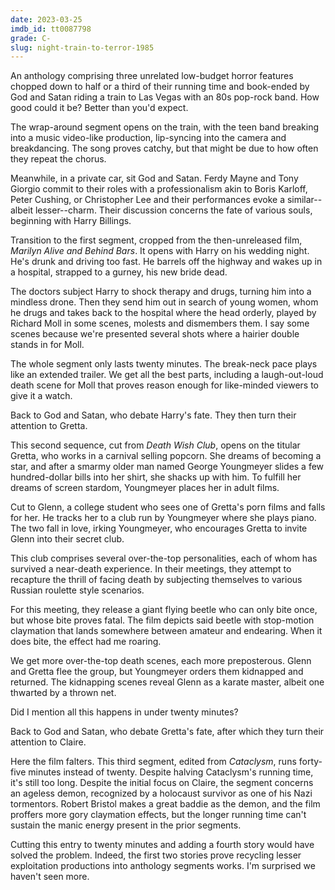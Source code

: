 ```yaml
---
date: 2023-03-25
imdb_id: tt0087798
grade: C-
slug: night-train-to-terror-1985
---
```


An anthology comprising three unrelated low-budget horror features chopped down to half or a third of their running time and book-ended by God and Satan riding a train to Las Vegas with an 80s pop-rock band. How good could it be? Better than you'd expect.

<!-- end -->

The wrap-around segment opens on the train, with the teen band breaking into a music video-like production, lip-syncing into the camera and breakdancing. The song proves catchy, but that might be due to how often they repeat the chorus.

Meanwhile, in a private car, sit God and Satan. Ferdy Mayne and Tony Giorgio commit to their roles with a professionalism akin to Boris Karloff, Peter Cushing, or Christopher Lee and their performances evoke a similar--albeit lesser--charm. Their discussion concerns the fate of various souls, beginning with Harry Billings.

Transition to the first segment, cropped from the then-unreleased film, <span data-imdb-id="tt0104817">_Marilyn Alive and Behind Bars_</span>. It opens with Harry on his wedding night. He's drunk and driving too fast. He barrels off the highway and wakes up in a hospital, strapped to a gurney, his new bride dead.

The doctors subject Harry to shock therapy and drugs, turning him into a mindless drone. Then they send him out in search of young women, whom he drugs and takes back to the hospital where the head orderly, played by Richard Moll in some scenes, molests and dismembers them. I say some scenes because we're presented several shots where a hairier double stands in for Moll.

The whole segment only lasts twenty minutes. The break-neck pace plays like an extended trailer. We get all the best parts, including a laugh-out-loud death scene for Moll that proves reason enough for like-minded viewers to give it a watch.

Back to God and Satan, who debate Harry's fate. They then turn their attention to Gretta.

This second sequence, cut from <span data-imdb-id="tt0085416">_Death Wish Club_</span>, opens on the titular Gretta, who works in a carnival selling popcorn. She dreams of becoming a star, and after a smarmy older man named George Youngmeyer slides a few hundred-dollar bills into her shirt, she shacks up with him. To fulfill her dreams of screen stardom, Youngmeyer places her in adult films.

Cut to Glenn, a college student who sees one of Gretta's porn films and falls for her. He tracks her to a club run by Youngmeyer where she plays piano. The two fall in love, irking Youngmeyer, who encourages Gretta to invite Glenn into their secret club.

This club comprises several over-the-top personalities, each of whom has survived a near-death experience. In their meetings, they attempt to recapture the thrill of facing death by subjecting themselves to various Russian roulette style scenarios.

For this meeting, they release a giant flying beetle who can only bite once, but whose bite proves fatal. The film depicts said beetle with stop-motion claymation that lands somewhere between amateur and endearing. When it does bite, the effect had me roaring.

We get more over-the-top death scenes, each more preposterous. Glenn and Gretta flee the group, but Youngmeyer orders them kidnapped and returned. The kidnapping scenes reveal Glenn as a karate master, albeit one thwarted by a thrown net.

Did I mention all this happens in under twenty minutes?

Back to God and Satan, who debate Gretta's fate, after which they turn their attention to Claire.

Here the film falters. This third segment, edited from <span data-imdb-id="tt0080506">_Cataclysm_</span>, runs forty-five minutes instead of twenty. Despite halving Cataclysm's running time, it's still too long. Despite the initial focus on Claire, the segment concerns an ageless demon, recognized by a holocaust survivor as one of his Nazi tormentors. Robert Bristol makes a great baddie as the demon, and the film proffers more gory claymation effects, but the longer running time can't sustain the manic energy present in the prior segments.

Cutting this entry to twenty minutes and adding a fourth story would have solved the problem. Indeed, the first two stories prove recycling lesser exploitation productions into anthology segments works. I'm surprised we haven't seen more.
